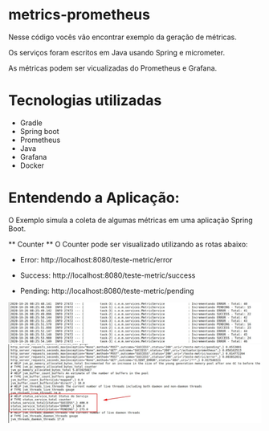 # metrics-prometheus 

Nesse código vocês vão encontrar exemplo da geração de métricas.

Os serviços foram escritos em Java usando Spring e micrometer.

As métricas podem ser vicualizadas do Prometheus e Grafana.

# Tecnologias utilizadas

* Gradle
* Spring boot
* Prometheus
* Java
* Grafana
* Docker

# Entendendo a Aplicação:

O Exemplo simula a coleta de algumas métricas em uma aplicação Spring Boot.

** Counter **
O Counter pode ser visualizado utilizando as rotas abaixo:

* Error: http://localhost:8080/teste-metric/error

* Success: http://localhost:8080/teste-metric/success

* Pending: http://localhost:8080/teste-metric/pending

![Log](./doc/images/log.jpeg)
![Prometheus](./doc/images/log_prometheus.jpeg)